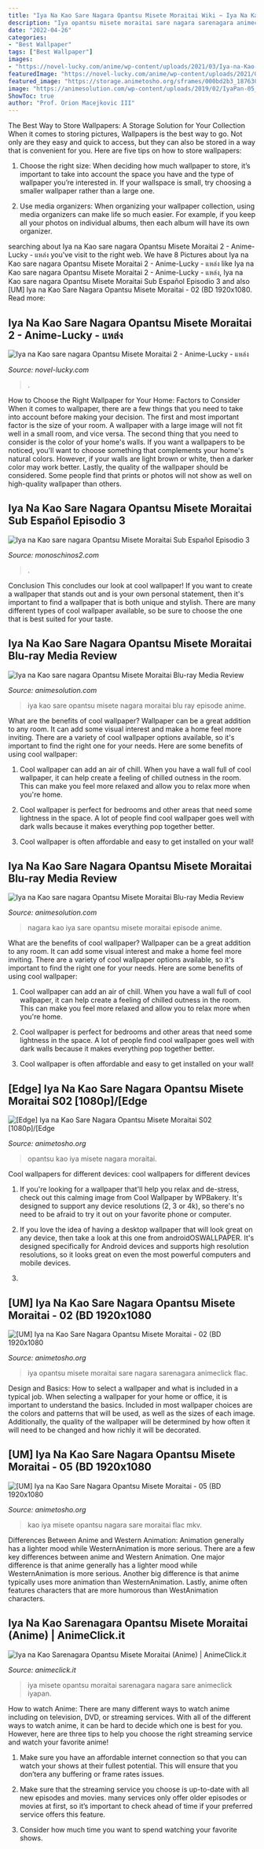 ```yaml
---
title: "Iya Na Kao Sare Nagara Opantsu Misete Moraitai Wiki ~ Iya Na Kao Sarenagara Opantsu Misete Moraitai (anime)"
description: "Iya opantsu misete moraitai sare nagara sarenagara animeclick flac"
date: "2022-04-26"
categories:
- "Best Wallpaper"
tags: ["Best Wallpaper"]
images:
- "https://novel-lucky.com/anime/wp-content/uploads/2021/03/Iya-na-Kao-sare-nagara-Opantsu-Misete-Moraitai-ภาค-2.jpg"
featuredImage: "https://novel-lucky.com/anime/wp-content/uploads/2021/03/Iya-na-Kao-sare-nagara-Opantsu-Misete-Moraitai-ภาค-2.jpg"
featured_image: "https://storage.animetosho.org/sframes/000bd2b3_187630.png?s=3"
image: "https://animesolution.com/wp-content/uploads/2019/02/IyaPan-05_00.29_2019.02.02_00.53.53_stitch.jpg"
ShowToc: true
author: "Prof. Orion Macejkovic III"
---
```



The Best Way to Store Wallpapers: A Storage Solution for Your Collection
When it comes to storing pictures, Wallpapers is the best way to go. Not only are they easy and quick to access, but they can also be stored in a way that is convenient for you. Here are five tips on how to store wallpapers:
1) Choose the right size: When deciding how much wallpaper to store, it’s important to take into account the space you have and the type of wallpaper you’re interested in. If your wallspace is small, try choosing a smaller wallpaper rather than a large one.

2) Use media organizers: When organizing your wallpaper collection, using media organizers can make life so much easier. For example, if you keep all your photos on individual albums, then each album will have its own organizer.

	

		
searching about Iya na Kao sare nagara Opantsu Misete Moraitai 2 - Anime-Lucky - แหล่ง you've visit to the right web. We have 8 Pictures about Iya na Kao sare nagara Opantsu Misete Moraitai 2 - Anime-Lucky - แหล่ง like Iya na Kao sare nagara Opantsu Misete Moraitai 2 - Anime-Lucky - แหล่ง, Iya na Kao sare nagara Opantsu Misete Moraitai Sub Español Episodio 3 and also [UM] Iya na Kao Sare Nagara Opantsu Misete Moraitai - 02 (BD 1920x1080. Read more:
		
    
## Iya Na Kao Sare Nagara Opantsu Misete Moraitai 2 - Anime-Lucky - แหล่ง

<img loading=lazy src="https://novel-lucky.com/anime/wp-content/uploads/2021/03/Iya-na-Kao-sare-nagara-Opantsu-Misete-Moraitai-ภาค-2.jpg" onerror="this.onerror=null;this.src='https://tse3.mm.bing.net/th?id=OIP.vANyG-2xHFWPi86aN5YfBgHaKd&amp;pid=15.1';" alt="Iya na Kao sare nagara Opantsu Misete Moraitai 2 - Anime-Lucky - แหล่ง">

_Source: novel-lucky.com_

>. 

	

How to Choose the Right Wallpaper for Your Home: Factors to Consider
When it comes to wallpaper, there are a few things that you need to take into account before making your decision. The first and most important factor is the size of your room. A wallpaper with a large image will not fit well in a small room, and vice versa. 
The second thing that you need to consider is the color of your home's walls. If you want a wallpapers to be noticed, you'll want to choose something that complements your home's natural colors. However, if your walls are light brown or white, then a darker color may work better. 
Lastly, the quality of the wallpaper should be considered. Some people find that prints or photos will not show as well on high-quality wallpaper than others.

    
## Iya Na Kao Sare Nagara Opantsu Misete Moraitai Sub Español Episodio 3

<img loading=lazy src="https://monoschinos2.com/assets/img/serie/episodio/iya-na-kao-sare-nagara-opantsu-misete-moraitai-3.jpg" onerror="this.onerror=null;this.src='https://tse4.mm.bing.net/th?id=OIP.evd1uCy92-xMPM6jMS0F0QHaEG&amp;pid=15.1';" alt="Iya na Kao sare nagara Opantsu Misete Moraitai Sub Español Episodio 3">

_Source: monoschinos2.com_

>. 

	

Conclusion
This concludes our look at cool wallpaper! If you want to create a wallpaper that stands out and is your own personal statement, then it's important to find a wallpaper that is both unique and stylish. There are many different types of cool wallpaper available, so be sure to choose the one that is best suited for your taste.

    
## Iya Na Kao Sare Nagara Opantsu Misete Moraitai Blu-ray Media Review

<img loading=lazy src="https://animesolution.com/wp-content/uploads/2019/02/IyaPan-05_00.29_2019.02.02_00.53.53_stitch.jpg" onerror="this.onerror=null;this.src='https://tse2.mm.bing.net/th?id=OIP.U-p6OYCaP_W7uQGxwlaycAHaIU&amp;pid=15.1';" alt="Iya na Kao sare nagara Opantsu Misete Moraitai Blu-ray Media Review">

_Source: animesolution.com_

>iya kao sare opantsu misete nagara moraitai blu ray episode anime. 

	

What are the benefits of cool wallpaper?
Wallpaper can be a great addition to any room. It can add some visual interest and make a home feel more inviting. There are a variety of cool wallpaper options available, so it's important to find the right one for your needs. Here are some benefits of using cool wallpaper: 
1. Cool wallpaper can add an air of chill. When you have a wall full of cool wallpaper, it can help create a feeling of chilled outness in the room. This can make you feel more relaxed and allow you to relax more when you're home. 

2. Cool wallpaper is perfect for bedrooms and other areas that need some lightness in the space. A lot of people find cool wallpaper goes well with dark walls because it makes everything pop together better. 

3. Cool wallpaper is often affordable and easy to get installed on your wall!

    
## Iya Na Kao Sare Nagara Opantsu Misete Moraitai Blu-ray Media Review

<img loading=lazy src="https://animesolution.com/wp-content/uploads/2018/09/IyaPan-01_03.29_2018.09.03_13.30.56.jpg" onerror="this.onerror=null;this.src='https://tse1.mm.bing.net/th?id=OIP.O6J4U7_wMytQVgr_qCMt9QHaEK&amp;pid=15.1';" alt="Iya na Kao sare nagara Opantsu Misete Moraitai Blu-ray Media Review">

_Source: animesolution.com_

>nagara kao iya sare opantsu misete moraitai episode anime. 

	

What are the benefits of cool wallpaper?
Wallpaper can be a great addition to any room. It can add some visual interest and make a home feel more inviting. There are a variety of cool wallpaper options available, so it's important to find the right one for your needs. Here are some benefits of using cool wallpaper: 
1. Cool wallpaper can add an air of chill. When you have a wall full of cool wallpaper, it can help create a feeling of chilled outness in the room. This can make you feel more relaxed and allow you to relax more when you're home. 

2. Cool wallpaper is perfect for bedrooms and other areas that need some lightness in the space. A lot of people find cool wallpaper goes well with dark walls because it makes everything pop together better. 

3. Cool wallpaper is often affordable and easy to get installed on your wall!

    
## [Edge] Iya Na Kao Sare Nagara Opantsu Misete Moraitai S02 [1080p]/[Edge

<img loading=lazy src="https://storage.animetosho.org/sframes/000bd2b3_187630.png?s=3" onerror="this.onerror=null;this.src='https://tse2.mm.bing.net/th?id=OIP.EE2mEaqh2Q-Un9BtIVEN4AHaEK&amp;pid=15.1';" alt="[Edge] Iya na Kao Sare Nagara Opantsu Misete Moraitai S02 [1080p]/[Edge">

_Source: animetosho.org_

>opantsu kao iya misete nagara moraitai. 

	

Cool wallpapers for different devices:
cool wallpapers for different devices 

1. If you're looking for a wallpaper that'll help you relax and de-stress, check out this calming image from Cool Wallpaper by WPBakery. It's designed to support any device resolutions (2, 3 or 4k), so there's no need to be afraid to try it out on your favorite phone or computer.

2. If you love the idea of having a desktop wallpaper that will look great on any device, then take a look at this one from androidOSWALLPAPER. It's designed specifically for Android devices and supports high resolution resolutions, so it looks great on even the most powerful computers and mobile devices.

3.

    
## [UM] Iya Na Kao Sare Nagara Opantsu Misete Moraitai - 02 (BD 1920x1080

<img loading=lazy src="https://storage.animetosho.org/sframes/00087759_250760.png?s=3" onerror="this.onerror=null;this.src='https://tse2.mm.bing.net/th?id=OIP.ISH6HdIWw_hPhuRLmjBYGQHaEK&amp;pid=15.1';" alt="[UM] Iya na Kao Sare Nagara Opantsu Misete Moraitai - 02 (BD 1920x1080">

_Source: animetosho.org_

>iya opantsu misete moraitai sare nagara sarenagara animeclick flac. 

	

Design and Basics: How to select a wallpaper and what is included in a typical job.
When selecting a wallpaper for your home or office, it is important to understand the basics. Included in most wallpaper choices are the colors and patterns that will be used, as well as the sizes of each image. Additionally, the quality of the wallpaper will be determined by how often it will need to be changed and how richly it will be decorated.

    
## [UM] Iya Na Kao Sare Nagara Opantsu Misete Moraitai - 05 (BD 1920x1080

<img loading=lazy src="https://storage.animetosho.org/sframes/0008775c_192510.png?s=3" onerror="this.onerror=null;this.src='https://tse2.mm.bing.net/th?id=OIP.SGlswo6kZvi4KmGi2IUpHwHaEK&amp;pid=15.1';" alt="[UM] Iya na Kao Sare Nagara Opantsu Misete Moraitai - 05 (BD 1920x1080">

_Source: animetosho.org_

>kao iya misete opantsu nagara sare moraitai flac mkv. 

	

Differences Between Anime and Western Animation: Animation generally has a lighter mood while WesternAnimation is more serious.
There are a few key differences between anime and Western Animation. One major difference is that anime generally has a lighter mood while WesternAnimation is more serious. Another big difference is that anime typically uses more animation than WesternAnimation. Lastly, anime often features characters that are more humorous than WestAnimation characters.

    
## Iya Na Kao Sarenagara Opantsu Misete Moraitai (Anime) | AnimeClick.it

<img loading=lazy src="https://www.animeclick.it/immagini/anime/Iya_na_Kao_Sarenagara_Opantsu_Misete_Moraitai/gallery_original/Iya_na_Kao_Sarenagara_Opantsu_Misete_Moraitai-5b4dc82d3ca8b.jpg" onerror="this.onerror=null;this.src='https://tse1.mm.bing.net/th?id=OIP.KWg8zaOhBzeNSE6pULdJrwHaEK&amp;pid=15.1';" alt="Iya na Kao Sarenagara Opantsu Misete Moraitai (Anime) | AnimeClick.it">

_Source: animeclick.it_

>iya misete opantsu moraitai sarenagara nagara sare animeclick iyapan. 

	

How to watch Anime: There are many different ways to watch anime including on television, DVD, or streaming services.
With all of the different ways to watch anime, it can be hard to decide which one is best for you. However, here are three tips to help you choose the right streaming service and watch your favorite anime!
1. Make sure you have an affordable internet connection so that you can watch your shows at their fullest potential. This will ensure that you don’tera any buffering or frame rates issues.

2. Make sure that the streaming service you choose is up-to-date with all new episodes and movies. many services only offer older episodes or movies at first, so it’s important to check ahead of time if your preferred service offers this feature.

3. Consider how much time you want to spend watching your favorite shows.

